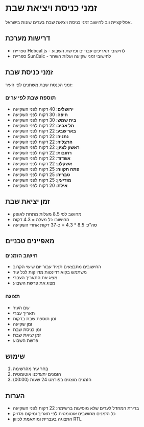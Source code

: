 # זמני כניסת ויציאת שבת

אפליקציית ווב לחישוב זמני כניסת ויציאת שבת בערים שונות בישראל.

## דרישות מערכת

- ספריית Hebcal.js - לחישובי תאריכים עבריים ופרשת השבוע
- ספריית SunCalc - לחישובי זמני שקיעה ועלות השחר

## זמני כניסת שבת
זמני הכנסת שבת משתנים לפי העיר:

### תוספת שבת לפי ערים
- **ירושלים**: 40 דקות לפני השקיעה
- **חיפה**: 30 דקות לפני השקיעה
- **בית שמש**: 30 דקות לפני השקיעה
- **תל אביב**: 22 דקות לפני השקיעה
- **באר שבע**: 22 דקות לפני השקיעה
- **נתניה**: 22 דקות לפני השקיעה
- **הרצליה**: 22 דקות לפני השקיעה
- **ראשון לציון**: 22 דקות לפני השקיעה
- **רחובות**: 22 דקות לפני השקיעה
- **אשדוד**: 22 דקות לפני השקיעה
- **אשקלון**: 22 דקות לפני השקיעה
- **פתח תקווה**: 25 דקות לפני השקיעה
- **טבריה**: 25 דקות לפני השקיעה
- **מודיעין**: 25 דקות לפני השקיעה
- **אילת**: 20 דקות לפני השקיעה

## זמן יציאת שבת
- מחושב לפי 8.5 מעלות מתחת לאופק
- החישוב: כל מעלה = 4.3 דקות
- סה"כ: 8.5 * 4.3 = כ-37 דקות אחרי השקיעה

## מאפיינים טכניים

### חישוב הזמנים
- החישובים מתבצעים תמיד עבור יום שישי הקרוב
- משתמש בקואורדינטות מדויקות לכל עיר
- מציג את התאריך העברי
- מציג את פרשת השבוע

### תצוגה
- שם העיר
- תאריך עברי
- זמן תוספת שבת בדקות
- זמן שקיעה
- זמן כניסת שבת
- זמן יציאת שבת
- פרשת השבוע

## שימוש
1. בחר עיר מהרשימה
2. הזמנים יתעדכנו אוטומטית
3. הזמנים מוצגים בפורמט 24 שעות (00:00)

## הערות
- ברירת המחדל לערים שלא מופיעות ברשימה: 22 דקות לפני השקיעה
- כל הזמנים מחושבים אוטומטית לפי תאריך ומיקום מדויק
- התצוגה בעברית ומותאמת לכיוון RTL 